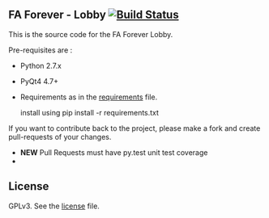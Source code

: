 FA Forever - Lobby [![Build Status](https://travis-ci.org/FAForever/lobby.svg)](https://travis-ci.org/FAForever/lobby)
------------------

This is the source code for the FA Forever Lobby.

Pre-requisites are :

- Python 2.7.x
- PyQt4 4.7+
- Requirements as in the [requirements](requirements.txt) file.


    install using pip install -r requirements.txt


If you want to contribute back to the project, please make a fork and create
pull-requests of your changes.

- **NEW** Pull Requests must have py.test unit test coverage
- 

License
-------

GPLv3. See the [license](license.txt) file.
